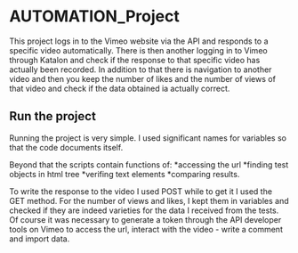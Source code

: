 # AUTOMATION_Project
This project logs in to the Vimeo website via the API and responds to a specific video automatically. 
There is then another logging in to Vimeo through Katalon and check if the response to that specific video has actually been recorded.
In addition to that there is navigation to another video and then you keep the number of likes and the number of views of that video 
and check if the data obtained ia actually correct.

## Run the project
Running the project is very simple. 
I used significant names for variables so that the code documents itself. 

Beyond that the scripts contain functions of: 
*accessing the url
*finding test objects in html tree
*verifing text elements 
*comparing results.

To write the response to the video I used POST while to get it I used the GET method.
For the number of views and likes, I kept them in variables and checked if they are indeed varieties for the data I received from the tests.
Of course it was necessary to generate a token through the API developer tools on Vimeo to access the url, interact with the video - write a comment and import data.
